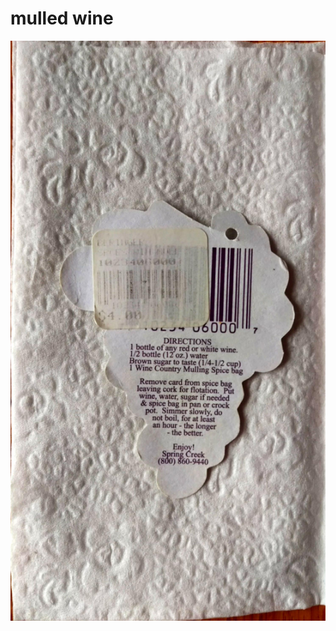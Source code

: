 mulled wine
======================================
![Original Recipe](./imgs/mulled_wine.jpg "Original Recipe ")

